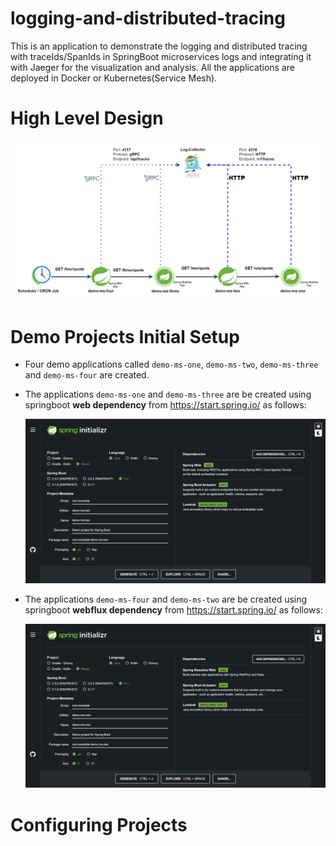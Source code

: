 # logging-and-distributed-tracing

This is an application to demonstrate the logging and distributed tracing with traceIds/SpanIds in SpringBoot microservices logs and integrating it with Jaeger for the visualization and analysis. All the applications are deployed in Docker or Kubernetes(Service Mesh).


# High Level Design

![High Level Design](https://github.com/Microservices-Demo-Projects/logging-and-distributed-tracing/blob/notes/Notes/HighLevelDesign.drawio.png)


# Demo Projects Initial Setup

- Four demo applications called `demo-ms-one`, `demo-ms-two`, `demo-ms-three` and `demo-ms-four` are created.
- The applications `demo-ms-one` and `demo-ms-three` are be created using springboot **web dependency** from https://start.spring.io/ as follows:

    ![Spring Web Project Created By Spring Initializer](https://github.com/Microservices-Demo-Projects/logging-and-distributed-tracing/blob/notes/Notes/1-SpringWeb-Demo-Project-Created-By-Spring-Initializer.png)

- The applications `demo-ms-four` and `demo-ms-two` are be created using springboot **webflux dependency** from https://start.spring.io/ as follows:

    ![Spring Web Project Created By Spring Initializer](https://github.com/Microservices-Demo-Projects/logging-and-distributed-tracing/blob/notes/Notes/2-SpringWebflux-Demo-Project-Created-By-Spring-Initializer.png)


# Configuring Projects